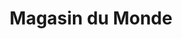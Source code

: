 ---
title: "Magasin du Monde"
url: /geneve/magasin-du-monde-rue-des-grottes/
shop: Gebrauchtwaren
---